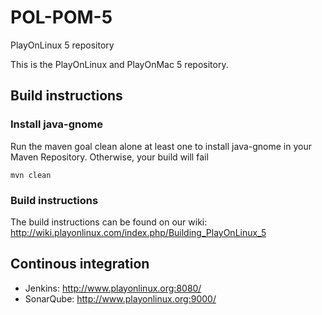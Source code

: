 # POL-POM-5
PlayOnLinux 5 repository

This is the PlayOnLinux and PlayOnMac 5 repository. 

## Build instructions
### Install java-gnome
Run the maven goal clean alone at least one to install java-gnome in your Maven Repository. Otherwise, your build will fail
```
mvn clean 
```

### Build instructions
The build instructions can be found on our wiki: http://wiki.playonlinux.com/index.php/Building_PlayOnLinux_5

## Continous integration
* Jenkins: http://www.playonlinux.org:8080/
* SonarQube: http://www.playonlinux.org:9000/
